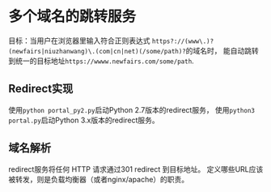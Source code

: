 # 多个域名的跳转服务

目标：当用户在浏览器里输入符合正则表达式
`https?://(www\.)?(newfairs|niuzhanwang)\.(com|cn|net)(/some/path)?`的域名时，
能自动跳转到统一的目标地址`https://wwww.newfairs.com/some/path`.

## Redirect实现

使用`python portal_py2.py`启动Python 2.7版本的redirect服务，
使用`python3 portal.py`启动Python 3.x版本的redirect服务。

## 域名解析

redirect服务将任何 HTTP 请求通过301 redirect 到目标地址。
定义哪些URL应该被转发，则是负载均衡器（或者nginx/apache）的职责。

